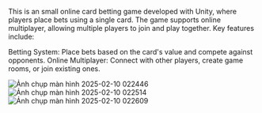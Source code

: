 This is an small online card betting game developed with Unity, where players place bets using a single card. The game supports online multiplayer, allowing multiple players to join and play together. Key features include:

Betting System: Place bets based on the card's value and compete against opponents.
Online Multiplayer: Connect with other players, create game rooms, or join existing ones.











![Ảnh chụp màn hình 2025-02-10 022446](https://github.com/user-attachments/assets/631b746d-8d23-450d-ac10-16aac3c78832)
![Ảnh chụp màn hình 2025-02-10 022514](https://github.com/user-attachments/assets/aa6aa03d-fb11-478a-bede-9e2248ea8a64)
![Ảnh chụp màn hình 2025-02-10 022609](https://github.com/user-attachments/assets/8dbff940-85b0-4856-ad85-ce2d71ab75b6)
